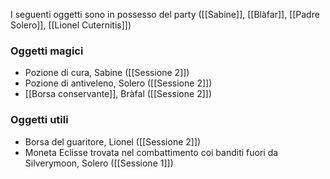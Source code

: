 I seguenti oggetti sono in possesso del party ([[Sabine]], [[Blàfar]], [[Padre Solero]], [[Lionel Cuternitis]])

### Oggetti magici

- Pozione di cura, Sabine ([[Sessione 2]])
- Pozione di antiveleno, Solero ([[Sessione 2]])
- [[Borsa conservante]], Bràfal ([[Sessione 2]])

### Oggetti utili

- Borsa del guaritore, Lionel ([[Sessione 2]])
- Moneta Eclisse trovata nel combattimento coi banditi fuori da Silverymoon, Solero ([[Sessione 1]])
